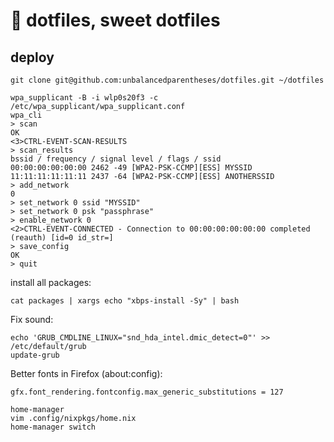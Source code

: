 :house_with_garden: dotfiles, sweet dotfiles
========

## deploy

```
git clone git@github.com:unbalancedparentheses/dotfiles.git ~/dotfiles
```

```
wpa_supplicant -B -i wlp0s20f3 -c /etc/wpa_supplicant/wpa_supplicant.conf
wpa_cli
> scan
OK
<3>CTRL-EVENT-SCAN-RESULTS
> scan_results
bssid / frequency / signal level / flags / ssid
00:00:00:00:00:00 2462 -49 [WPA2-PSK-CCMP][ESS] MYSSID
11:11:11:11:11:11 2437 -64 [WPA2-PSK-CCMP][ESS] ANOTHERSSID
> add_network
0
> set_network 0 ssid "MYSSID"
> set_network 0 psk "passphrase"
> enable_network 0
<2>CTRL-EVENT-CONNECTED - Connection to 00:00:00:00:00:00 completed (reauth) [id=0 id_str=]
> save_config
OK
> quit
```

install all packages:
```
cat packages | xargs echo "xbps-install -Sy" | bash
```

Fix sound:
```
echo 'GRUB_CMDLINE_LINUX="snd_hda_intel.dmic_detect=0"' >> /etc/default/grub
update-grub
```

Better fonts in Firefox (about:config):
```
gfx.font_rendering.fontconfig.max_generic_substitutions = 127
```

```
home-manager
vim .config/nixpkgs/home.nix
home-manager switch
```